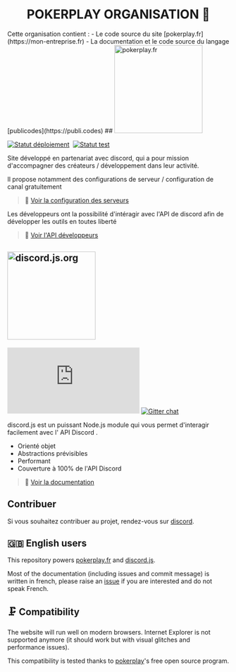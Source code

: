 <h1 align="center">POKERPLAY ORGANISATION 👋</h1>
Cette organisation contient : 
- Le code source du site [pokerplay.fr](https://mon-entreprise.fr)
- La documentation et le code source du langage [publicodes](https://publi.codes)
## <a href="https://pokerplay.fr"><img src="https://pokerplay.fr/images/logo.jpeg" alt="pokerplay.fr" width="200"/></a>

[![Statut déploiement](https://github.com/betagouv/pokerplay-org/actions/workflows/deploy.yaml/badge.svg?branch=master)](https://github.com/betagouv/pokerplay-org/actions/workflows/deploy.yaml?query=branch%3Amaster++)&nbsp;
[![Statut test](https://github.com/betagouv/pokerplay-org/actions/workflows/test.yaml/badge.svg?branch=master)](https://github.com/betagouv/pokerplay-org/actions/workflows/test.yaml?query=branch%3Amaster++)

Site développé en partenariat avec discord, qui a pour mission d'accompagner des créateurs / développement dans leur activité. 

Il propose notamment des configurations de serveur / configuration de canal gratuitement
> 🧮 [Voir la configuration des serveurs](https://support.discord.com/hc/fr/categories/200404378)

Les développeurs ont la possibilité d'intéragir avec l'API de discord afin de développer les outils en toutes liberté
> 🧰 [Voir l'API développeurs](https://discord.com/developers/docs/intro)



## <a href="https://discord.js.org/#/"><img src="https://discord.js.org/static/logo-square.png" alt="discord.js.org" width="200"/></a>

[![Npm version](https://img.shields.io/npm/v/discord.js)](https://www.npmjs.com/package/discord.js)
[![Gitter chat](https://badges.gitter.im/discord/discord.png)](https://gitter.im/discord/community)

discord.js est un puissant Node.js module qui vous permet d'interagir facilement avec l' API Discord .

- Orienté objet
- Abstractions prévisibles
- Performant
- Couverture à 100% de l'API Discord

> 📖 [Voir la documentation](https://discord.js.org/#/docs/main/master/general/welcome)


## Contribuer

Si vous souhaitez contribuer au projet, rendez-vous sur [discord](https://discord.gg/muZXD3eawc).


## 🇬🇧 English users

This repository powers [pokerplay.fr](https://github.com/EinSlen/PokerPlay) and [discord.js](https://discord.js.org/#/docs/main/master/general/welcome).

Most of the documentation (including issues and commit message) is written in french, please raise an [issue](https://discord.js.org/#/docs/main/master/general/welcome) if you are interested and do not speak French.

## 🗜️ Compatibility

The website will run well on modern browsers. Internet Explorer is not supported anymore (it should work but with visual glitches and performance issues).

This compatibility is tested thanks to [pokerplay](https://pokerplay.fr)'s free open source program.


